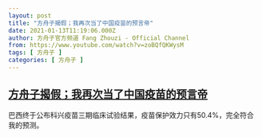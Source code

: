 ```yaml
---
layout: post
title: "方舟子揭假；我再次当了中国疫苗的预言帝"
date: 2021-01-13T11:19:06.000Z
author: 方舟子官方频道 Fang Zhouzi - Official Channel
from: https://www.youtube.com/watch?v=zoBQfQKWysM
tags: [ 方舟子 ]
categories: [ 方舟子 ]
---
```

<!--1610536746000-->
[方舟子揭假；我再次当了中国疫苗的预言帝](https://www.youtube.com/watch?v=zoBQfQKWysM)
------

<div>
巴西终于公布科兴疫苗三期临床试验结果，疫苗保护效力只有50.4%，完全符合我的预测。
</div>
